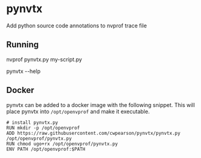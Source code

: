 # pynvtx
Add python source code annotations to nvprof trace file

## Running

  nvprof pynvtx.py my-script.py
  
  pynvtx --help

## Docker

pynvtx can be added to a docker image with the following snippet.
This will place pynvtx into `/opt/openvprof` and make it executable.

```docker
# install pynvtx.py
RUN mkdir -p /opt/openvprof
ADD https://raw.githubusercontent.com/cwpearson/pynvtx/pynvtx.py /opt/openvprof/pynvtx.py
RUN chmod ugo+rx /opt/openvprof/pynvtx.py
ENV PATH /opt/openvprof:$PATH
```
